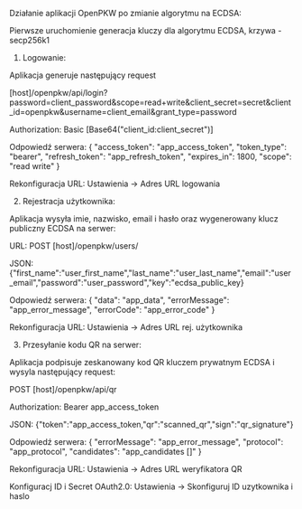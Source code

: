 Działanie aplikacji OpenPKW po zmianie algorytmu na ECDSA:

Pierwsze uruchomienie generacja kluczy dla algorytmu ECDSA, krzywa - secp256k1

1. Logowanie:

  Aplikacja generuje następujący request 

  [host]/openpkw/api/login?password=client_password&scope=read+write&client_secret=secret&client_id=openpkw&username=client_email&grant_type=password

  Authorization: Basic [Base64("client_id:client_secret")]
  
  Odpowiedź serwera:
  {
  "access_token": "app_access_token",
  "token_type": "bearer",
  "refresh_token": "app_refresh_token",
  "expires_in": 1800,
  "scope": "read write"
  }

  Rekonfiguracja URL: Ustawienia -> Adres URL logowania

2. Rejestracja użytkownika:

  Aplikacja wysyła imie, nazwisko, email i hasło oraz wygenerowany klucz publiczny ECDSA na serwer:

  URL: POST [host]/openpkw/users/

  JSON:{"first_name":"user_first_name","last_name":"user_last_name","email":"user_email","password":"user_password","key":"ecdsa_public_key}
  
  Odpowiedź serwera:
  {
  "data": "app_data",
  "errorMessage": "app_error_message",
  "errorCode": "app_error_code"
  }

  Rekonfiguracja URL: Ustawienia -> Adres URL rej. użytkownika

3. Przesyłanie kodu QR na serwer:

  Aplikacja podpisuje zeskanowany kod QR kluczem prywatnym ECDSA i wysyla następujący request:

  POST [host]/openpkw/api/qr
  
  Authorization: Bearer app_access_token

  JSON: {"token":"app_access_token,"qr":"scanned_qr","sign":"qr_signature"}
  
  Odpowiedź serwera:
  {
  "errorMessage": "app_error_message",
  "protocol": "app_protocol",
  "candidates": "app_candidates []"
  }

  Rekonfiguracja URL: Ustawienia -> Adres URL weryfikatora QR
  
  Konfiguracj ID i Secret OAuth2.0: Ustawienia -> Skonfiguruj ID uzytkownika i haslo
